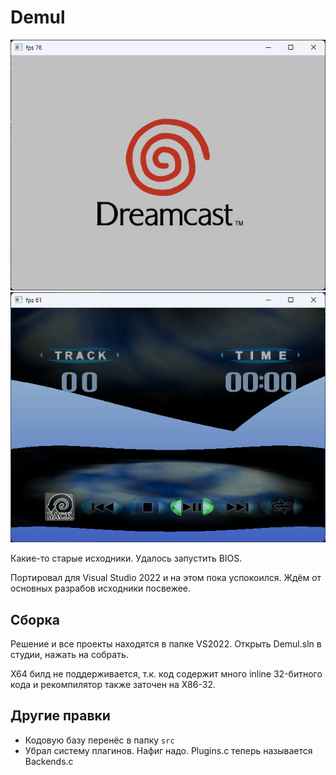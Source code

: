 # Demul

![demo1](imgstore/demo1.png) ![demo2](imgstore/demo2.png)

Какие-то старые исходники. Удалось запустить BIOS.

Портировал для Visual Studio 2022 и на этом пока успокоился. Ждём от основных разрабов исходники посвежее.

## Сборка

Решение и все проекты находятся в папке VS2022. Открыть Demul.sln в студии, нажать на собрать.

X64 билд не поддерживается, т.к. код содержит много inline 32-битного кода и рекомпилятор также заточен на X86-32.

## Другие правки

- Кодовую базу перенёс в папку `src`
- Убрал систему плагинов. Нафиг надо. Plugins.c теперь называется Backends.c
